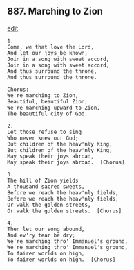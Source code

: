 
## 887.  Marching to Zion
[edit](https://docs.google.com/document/d/1yPCOgFtH%2DeLiVFb44T7RcswNi4TG408T/edit?mode=html)



    1.
    Come, we that love the Lord,
    And let our joys be known,
    Join in a song with sweet accord,
    Join in a song with sweet accord,
    And thus surround the throne,
    And thus surround the throne.

    Chorus:
    We're marching to Zion,
    Beautiful, beautiful Zion;
    We're marching upward to Zion,
    The beautiful city of God.

    2.
    Let those refuse to sing
    Who never knew our God;
    But children of the heav'nly King,
    But children of the heav'nly King,
    May speak their joys abroad,
    May speak their joys abroad.  [Chorus]

    3.
    The hill of Zion yields
    A thousand sacred sweets,
    Before we reach the heav'nly fields,
    Before we reach the heav'nly fields,
    Or walk the golden streets,
    Or walk the golden streets.  [Chorus]

    4.
    Then let our song abound,
    And ev'ry tear be dry;
    We're marching thro' Immanuel's ground,
    We're marching thro' Immanuel's ground,
    To fairer worlds on high, 
    To fairer worlds on high.  [Chorus]
